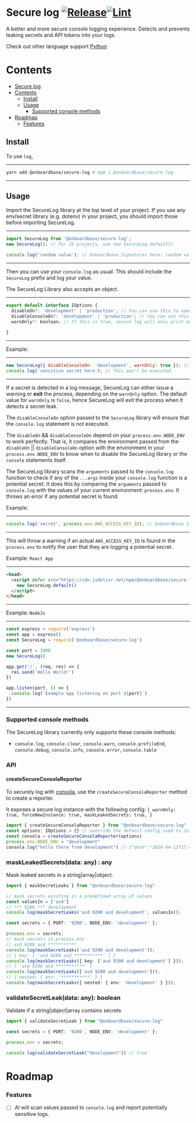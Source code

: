 
<div align=“center”>

# Secure log [![Release](https://github.com/onboardbase/secure-log/actions/workflows/main.yml/badge.svg)](https://github.com/onboardbase/secure-log/actions/workflows/main.yml)[![Lint](https://github.com/onboardbase/secure-log/actions/workflows/main.yml/badge.svg)](https://github.com/onboardbase/secure-log/actions/workflows/main.yml)

A better and more secure console logging experience. Detects and prevents leaking secrets and API tokens into your logs.

Check out other language support [Python](https://github.com/Onboardbase/secure-log-py)

</div>

# Contents

- [Secure log ](#secure-log-)
- [Contents](#contents)
  - [Install](#install)
  - [Usage](#usage)
    - [Supported console methods](#supported-console-methods)
- [Roadmap](#roadmap)
    - [Features](#features)

## Install

To use `log`,

---
```bash
yarn add @onboardbase/secure-log # npm i @onboardbase/secure-log
```
---

## Usage

Import the SecureLog library at the top level of your project. If you use any env/secret library (e.g. dotenv) in your project, you should import those before importing SecureLog.

---
```js
import SecureLog from '@onboardbase/secure-log';
new SecureLog(); // For JS projects, use new SecureLog.default()

console.log('random value'); // Onboardbase Signatures here: random value.
```
---

Then you can use your `console.log` as usual. This should include the `SecureLog` prefix and log your value.

The SecureLog Library also accepts an object.

---
```js
export default interface IOptions {
  disableOn?: 'development' | 'production'; // You can use this to specify if you want the SecureLog library to be disabled in a specific environment
  disableConsoleOn?: 'development' | 'production'; // You can use this to disable the console entirely in a specific environment
  warnOnly?: boolean; // If this is true, secure log will only print out a warning message rather than exit the program when it detects a secret leak.
  
}
```
---

Example:

---
```js
new SecureLog({ disableConsoleOn: 'development', warnOnly: true }); // This will disable the SecureLog library on development environment.
console.log('sensitive secret here'); // This won't be executed.
```
---

If a secret is detected in a log message, SecureLog can either issue a warning or **exit** the process, depending on the `warnOnly` option. The default value for `warnOnly` is `false`, hence SecureLog will exit the process when it detects a secret leak.

The `disableConsoleOn` option passed to the `SecureLog` library will ensure that the `console.log` statement is not executed.

The `disableOn` && `disableConsoleOn` depend on your `process.env.NODE_ENV` to work perfectly. That is, it compares the environment passed from the `disableOn` || `disableConsoleOn` option with the environment in your `process.env.NODE_ENV` to know when to disable the SecureLog library or the `console` statements itself.

The SecureLog library scans the `arguments` passed to the `console.log` function to check if any of the `...args` inside your `console.log` function is a potential secret. It does this by comparing the `arguments` passed to `console.log` with the values of your current environment: `process.env`. It throws an error if any potential secret is found.

Example:

---
```js
console.log('secret', process.env.AWS_ACCESS_KEY_ID); // Onboardbase Signatures here: ************ is a valid secret for the key: AWS_ACCESS_KEY_ID
```
---

This will throw a warning if an actual `AWS_ACCESS_KEY_ID` is found in the `process.env` to notify the user that they are logging a potential secret.

Example: `React App`

---
```html
<head>
  <script defer src="https://cdn.jsdelivr.net/npm/@onboardbase/secure-log/dist/index.min.js">
    new SecureLog.default()
  </script>
</head>
```
---

Example: `NodeJs`

---
```js
const express = require('express')
const app = express()
const SecureLog = require('@onboardbase/secure-log')

const port = 3000
new SecureLog()

app.get('/', (req, res) => {
  res.send('Hello World!')
})

app.listen(port, () => {
  console.log(`Example app listening on port ${port}`)
})
```
---

### Supported console methods

The SecureLog library currently only supports these console methods:

- `console.log`, `console.clear`, `console.warn`, `console.profileEnd`, `console.debug`, `console.info`, `console.error`, `console.table`

### API

#### createSecureConsolaReporter
To securely log with [consola](https://github.com/unjs/consola), use the `createSecureConsolaReporter` method to create a reporter. 

It exposes a secure log instance with the following config: `{ warnOnly: true, forceNewInstance: true, maskLeakedSecrets: true, }`

```ts
import { createSecureConsolaReporter } from "@onboardbase/secure-log"
const options: IOptions = {} // override the default config used to initialize secure log instance
const consola = createSecureConsolaReporter(options)
process.env.NODE_ENV = "development"
consola.log("hello there from development") // {"date":"2024-04-12T17:46:07.099Z","args":["hello there from ***********"],"type":"log","level":2,"tag":""}
```

### maskLeakedSecrets(data: any) : any

Mask leaked secrets in a string|array|object.

```ts
import { maskSecretLeaks } from "@onboardbase/secure-log"

// mask secrets existing in a predefined array of values
const valuesIn = ['asd']
// *** 9200 *** development
console.log(maskSecretLeaks('asd 9200 asd development', valuesIn));

const secrets = { PORT: '9200', NODE_ENV: 'development' };

process.env = secrets;
// mask secrets in process.env
// asd 9200 asd ***********
console.log(maskSecretLeaks('asd 9200 asd development'));
// { key: [ 'asd 9200 asd ***********' ] }
console.log(maskSecretLeaks({ key: ['asd 9200 asd development'] }));
// [ 'asd 9200 asd ***********' ]
console.log(maskSecretLeaks(['asd 9200 asd development']));
// { nested: { env: '***********' } }
console.log(maskSecretLeaks({ nested: { env: 'development' } }));
```

### validateSecretLeak(data: any): boolean
Validate if a string|object|array contains secrets
```ts
import { validateSecretLeak } from "@onboardbase/secure-log"

const secrets = { PORT: '9200', NODE_ENV: 'development' };

process.env = secrets;

console.log(validateSecretLeak("development")) // true
```


# Roadmap

### Features

- [ ] AI will scan values passed to `console.log` and report potentially sensitive logs.
